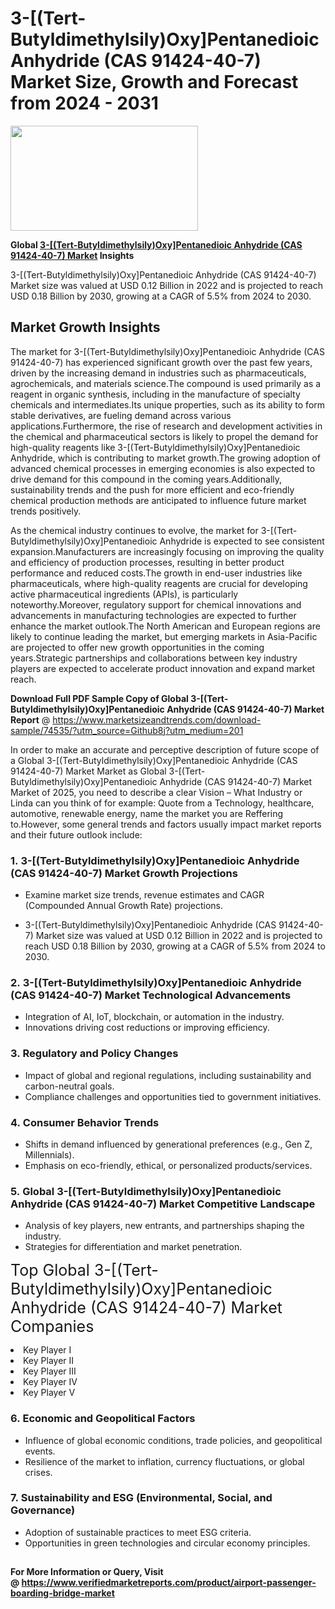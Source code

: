 <H1>3-[(Tert-Butyldimethylsily)Oxy]Pentanedioic Anhydride (CAS 91424-40-7) Market Size, Growth and Forecast from 2024 - 2031</H1><img class="aligncenter size-medium wp-image-584254" src="https://thirdeyenews.in/wp-content/uploads/2024/09/Global-Market-Research-300x168.jpeg" alt="" width="300" height="168" /><p><strong>Global&nbsp;<a href="https://www.marketsizeandtrends.com/download-sample/74535/?utm_source=Github8j?utm_medium=201">3-[(Tert-Butyldimethylsily)Oxy]Pentanedioic Anhydride (CAS 91424-40-7) Market</a> Insights</strong></p><p>3-[(Tert-Butyldimethylsily)Oxy]Pentanedioic Anhydride (CAS 91424-40-7) Market size was valued at USD 0.12 Billion in 2022 and is projected to reach USD 0.18 Billion by 2030, growing at a CAGR of 5.5% from 2024 to 2030.</p><p><h2>Market Growth Insights</h2> <p>The market for 3-[(Tert-Butyldimethylsily)Oxy]Pentanedioic Anhydride (CAS 91424-40-7) has experienced significant growth over the past few years, driven by the increasing demand in industries such as pharmaceuticals, agrochemicals, and materials science.The compound is used primarily as a reagent in organic synthesis, including in the manufacture of specialty chemicals and intermediates.Its unique properties, such as its ability to form stable derivatives, are fueling demand across various applications.Furthermore, the rise of research and development activities in the chemical and pharmaceutical sectors is likely to propel the demand for high-quality reagents like 3-[(Tert-Butyldimethylsily)Oxy]Pentanedioic Anhydride, which is contributing to market growth.The growing adoption of advanced chemical processes in emerging economies is also expected to drive demand for this compound in the coming years.Additionally, sustainability trends and the push for more efficient and eco-friendly chemical production methods are anticipated to influence future market trends positively.</p> <p>As the chemical industry continues to evolve, the market for 3-[(Tert-Butyldimethylsily)Oxy]Pentanedioic Anhydride is expected to see consistent expansion.Manufacturers are increasingly focusing on improving the quality and efficiency of production processes, resulting in better product performance and reduced costs.The growth in end-user industries like pharmaceuticals, where high-quality reagents are crucial for developing active pharmaceutical ingredients (APIs), is particularly noteworthy.Moreover, regulatory support for chemical innovations and advancements in manufacturing technologies are expected to further enhance the market outlook.The North American and European regions are likely to continue leading the market, but emerging markets in Asia-Pacific are projected to offer new growth opportunities in the coming years.Strategic partnerships and collaborations between key industry players are expected to accelerate product innovation and expand market reach.</p> <p><span class=""><strong>Download Full PDF Sample Copy of Global 3-[(Tert-Butyldimethylsily)Oxy]Pentanedioic Anhydride (CAS 91424-40-7) Market Report</strong> @ <a href="https://www.marketsizeandtrends.com/download-sample/74535/?utm_source=Github8j?utm_medium=201" target="_blank">https://www.marketsizeandtrends.com/download-sample/74535/?utm_source=Github8j?utm_medium=201</a></span></p><p>In order to make an accurate and perceptive description of future scope of a Global&nbsp;3-[(Tert-Butyldimethylsily)Oxy]Pentanedioic Anhydride (CAS 91424-40-7) Market Market as Global&nbsp;3-[(Tert-Butyldimethylsily)Oxy]Pentanedioic Anhydride (CAS 91424-40-7) Market Market of 2025, you need to describe a clear Vision &ndash; What Industry or Linda can you think of for example: Quote from a Technology, healthcare, automotive, renewable energy, name the market you are Reffering to.However, some general trends and factors usually impact market reports and their future outlook include:</p><h3>1.&nbsp;<strong>3-[(Tert-Butyldimethylsily)Oxy]Pentanedioic Anhydride (CAS 91424-40-7) Market Growth Projections</strong></h3><ul><li>Examine market size trends, revenue estimates and CAGR (Compounded Annual Growth Rate) projections.</li><li><p>3-[(Tert-Butyldimethylsily)Oxy]Pentanedioic Anhydride (CAS 91424-40-7) Market size was valued at USD 0.12 Billion in 2022 and is projected to reach USD 0.18 Billion by 2030, growing at a CAGR of 5.5% from 2024 to 2030.</p></li></ul><h3>2.&nbsp;<strong>3-[(Tert-Butyldimethylsily)Oxy]Pentanedioic Anhydride (CAS 91424-40-7) Market Technological Advancements</strong></h3><ul><li>Integration of AI, IoT, blockchain, or automation in the industry.</li><li>Innovations driving cost reductions or improving efficiency.</li></ul><h3>3.&nbsp;<strong>Regulatory and Policy Changes</strong></h3><ul><li>Impact of global and regional regulations, including sustainability and carbon-neutral goals.</li><li>Compliance challenges and opportunities tied to government initiatives.</li></ul><h3>4.&nbsp;<strong>Consumer Behavior Trends</strong></h3><ul><li>Shifts in demand influenced by generational preferences (e.g., Gen Z, Millennials).</li><li>Emphasis on eco-friendly, ethical, or personalized products/services.</li></ul><h3>5.&nbsp;<strong>Global 3-[(Tert-Butyldimethylsily)Oxy]Pentanedioic Anhydride (CAS 91424-40-7) Market Competitive Landscape</strong></h3><ul><li>Analysis of key players, new entrants, and partnerships shaping the industry.</li><li>Strategies for differentiation and market penetration.</li></ul><p data-pm-slice="1 1 []"><span style="color: inherit; font-family: inherit; font-size: 25px;">Top Global 3-[(Tert-Butyldimethylsily)Oxy]Pentanedioic Anhydride (CAS 91424-40-7) Market Companies</span></p><div class="" data-test-id=""><p><li>Key Player I</li><li> Key Player II</li><li> Key Player III</li><li> Key Player IV</li><li> Key Player V</li></p></div><h3>6.&nbsp;<strong>Economic and Geopolitical Factors</strong></h3><ul><li>Influence of global economic conditions, trade policies, and geopolitical events.</li><li>Resilience of the market to inflation, currency fluctuations, or global crises.</li></ul><h3>7.&nbsp;<strong>Sustainability and ESG (Environmental, Social, and Governance)</strong></h3><ul><li>Adoption of sustainable practices to meet ESG criteria.</li><li>Opportunities in green technologies and circular economy principles.</li></ul><h2><strong style="font-size: 14px;">For More Information or Query, Visit @&nbsp;</strong><a style="background-color: #ffffff; font-size: 14px;" href="https://www.marketsizeandtrends.com/report/3-tert-butyldimethylsilyoxypentanedioic-anhydride-cas-91424-40-7-market/" target="_blank">https://www.verifiedmarketreports.com/product/airport-passenger-boarding-bridge-market</a></h2>